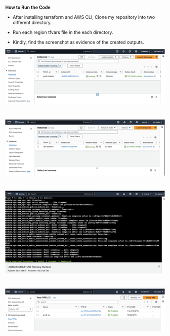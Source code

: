 **How to Run the Code**

- After installing terraform and AWS CLI, Clone my repository into two different directory.

- Run each region tfvars file in the each directory.
- Kindly, find the screenshot as evidence of the created outputs.

![ ](Screenshots/eu-central-1.png)

<br>

![ ](Screenshots/eu-west-1.png)

<br>

![ ](Screenshots/terraform-image-completed.png)

<br>

![ ](Screenshots/VPc_Eu-central-1.png)
